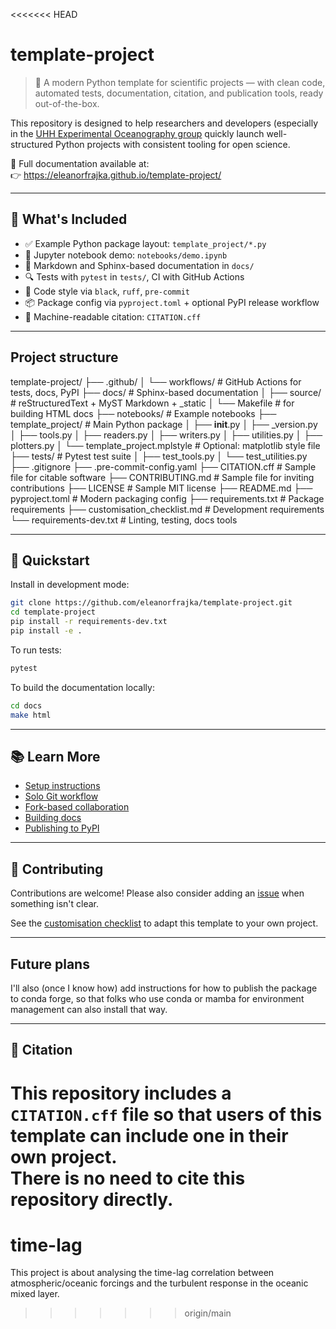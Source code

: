 <<<<<<< HEAD
# template-project

> 🧪 A modern Python template for scientific projects — with clean code, automated tests, documentation, citation, and publication tools, ready out-of-the-box.

This repository is designed to help researchers and developers (especially in the [UHH Experimental Oceanography group](http://eleanorfrajka.com) quickly launch well-structured Python projects with consistent tooling for open science.

📘 Full documentation available at:  
👉 https://eleanorfrajka.github.io/template-project/

---

## 🚀 What's Included

- ✅ Example Python package layout: `template_project/*.py`
- 📓 Jupyter notebook demo: `notebooks/demo.ipynb`
- 📄 Markdown and Sphinx-based documentation in `docs/`
- 🔍 Tests with `pytest` in `tests/`, CI with GitHub Actions
- 🎨 Code style via `black`, `ruff`, `pre-commit`
- 📦 Package config via `pyproject.toml` + optional PyPI release workflow
- 🧾 Machine-readable citation: `CITATION.cff`

---

## Project structure

template-project/
├── .github/
│   └── workflows/              # GitHub Actions for tests, docs, PyPI
├── docs/                       # Sphinx-based documentation
│   ├── source/                 # reStructuredText + MyST Markdown + _static
│   └── Makefile                # for building HTML docs
├── notebooks/                  # Example notebooks
├── template_project/           # Main Python package
│   ├── __init__.py
│   ├── _version.py
│   ├── tools.py
│   ├── readers.py
│   ├── writers.py
│   ├── utilities.py
│   ├── plotters.py
│   └── template_project.mplstyle  # Optional: matplotlib style file
├── tests/                      # Pytest test suite
│   ├── test_tools.py
│   └── test_utilities.py
├── .gitignore
├── .pre-commit-config.yaml
├── CITATION.cff                # Sample file for citable software
├── CONTRIBUTING.md             # Sample file for inviting contributions
├── LICENSE                     # Sample MIT license
├── README.md
├── pyproject.toml              # Modern packaging config
├── requirements.txt            # Package requirements
├── customisation_checklist.md  # Development requirements
└── requirements-dev.txt        # Linting, testing, docs tools


---

## 🔧 Quickstart

Install in development mode:

```bash
git clone https://github.com/eleanorfrajka/template-project.git
cd template-project
pip install -r requirements-dev.txt
pip install -e .
```

To run tests:

```bash
pytest
```

To build the documentation locally:

```bash
cd docs
make html
```

---

## 📚 Learn More

- [Setup instructions](https://eleanorfrajka.github.io/template-project/setup.html)
- [Solo Git workflow](https://eleanorfrajka.github.io/template-project/gitworkflow_solo.html)
- [Fork-based collaboration](https://eleanorfrajka.github.io/template-project/gitcollab_v2.html)
- [Building docs](https://eleanorfrajka.github.io/template-project/build_docs.html)
- [Publishing to PyPI](https://eleanorfrajka.github.io/template-project/pypi_guide.html)

---

## 🤝 Contributing

Contributions are welcome!  Please also consider adding an [issue](https://github.com/eleanorfrajka/template-project/issues) when something isn't clear.

See the [customisation checklist](customisation_checklist.md) to adapt this template to your own project.

---

## Future plans

I'll also (once I know how) add instructions for how to publish the package to conda forge, so that folks who use conda or mamba for environment management can also install that way.

---

## 📣 Citation

This repository includes a `CITATION.cff` file so that users of this template can include one in their own project.  
There is no need to cite this repository directly.
=======
# time-lag
This project is about analysing the time-lag correlation between atmospheric/oceanic forcings and the turbulent response in the oceanic mixed layer.
>>>>>>> origin/main
